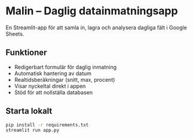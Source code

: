 # Malin – Daglig datainmatningsapp

En Streamlit-app för att samla in, lagra och analysera dagliga fält i Google Sheets.

## Funktioner

- Redigerbart formulär för daglig inmatning
- Automatisk hantering av datum
- Realtidsberäkningar (snitt, max, procent)
- Visar nyckeltal direkt i appen
- Stöd för att nollställa databasen

## Starta lokalt

```bash
pip install -r requirements.txt
streamlit run app.py
